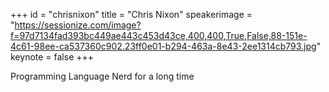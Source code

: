 ﻿+++
id = "chrisnixon"
title = "Chris Nixon"
speakerimage = "https://sessionize.com/image?f=97d7134fad393bc449ae443c453d43ce,400,400,True,False,88-151e-4c61-98ee-ca537360c902.23ff0e01-b294-463a-8e43-2ee1314cb793.jpg"
keynote = false
+++

Programming Language Nerd for a long time